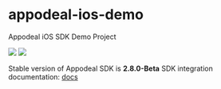 # appodeal-ios-demo
Appodeal iOS SDK Demo Project

[![](https://img.shields.io/badge/docs-ObjectiveC-green.svg)](https://wiki.appodeal.com/en/ios/2-7-4-ios-sdk-integration)
[![](https://img.shields.io/badge/docs-Swift-green.svg)](https://wiki.appodeal.com/en/ios/2-7-4-ios-sdk-integration)

Stable version of Appodeal SDK is **2.8.0-Beta** 
SDK integration documentation: [docs](https://wiki.appodeal.com/en/ios/2-8-0-beta-ios-sdk-integration)

